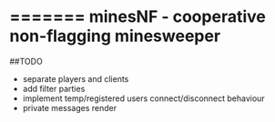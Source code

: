 =======
minesNF - cooperative non-flagging minesweeper
=======

##TODO
* separate players and clients
* add  filter parties
* implement temp/registered users connect/disconnect behaviour
* private messages render
